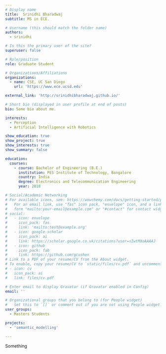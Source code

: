 ```yaml
---
# Display name
title:  Srinidhi Bharadwaj 
subtitle: MS in ECE.

# Username (this should match the folder name)
authors:
  - srinidhi

# Is this the primary user of the site?
superuser: false

# Role/position
role: Graduate Student

# Organizations/Affiliations
organizations:
  - name: CSE, UC San Diego
    url: 'https://www.ece.ucsd.edu'

external_link: 'http://srinidhibharadwaj.github.io/'

# Short bio (displayed in user profile at end of posts)
bio: Some bio about me.

interests:
  - Perception
  - Artificial Intelligence with Robotics

show_education: true
show_project: true
show_interests: true
show_summary: false

education:
  courses:
    - course: Bachelor of Engineering (B.E.)
      institution: PES Institute of Technology, Bangalore
      country: India
      degree: Electronics and Telecommunication Engineering
      year: 2018

# Social/Academic Networking
# For available icons, see: https://wowchemy.com/docs/getting-started/page-builder/#icons
#   For an email link, use "fas" icon pack, "envelope" icon, and a link in the
#   form "mailto:your-email@example.com" or "#contact" for contact widget.
# social:
#   - icon: envelope
#     icon_pack: fas
#     link: 'mailto:test@example.org'
#   - icon: google-scholar
#     icon_pack: ai
#     link: https://scholar.google.co.uk/citations?user=sIwtMXoAAAAJ
#   - icon: github
#     icon_pack: fab
#     link: https://github.com/gcushen
# Link to a PDF of your resume/CV from the About widget.
# To enable, copy your resume/CV to `static/files/cv.pdf` and uncomment the lines below.
# - icon: cv
#   icon_pack: ai
#   link: files/cv.pdf

# Enter email to display Gravatar (if Gravatar enabled in Config)
email: ''

# Organizational groups that you belong to (for People widget)
#   Set this to `[]` or comment out if you are not using People widget.
user_groups:
  - Masters Students

projects:
  - 'semantic_modelling'

---
```


Something